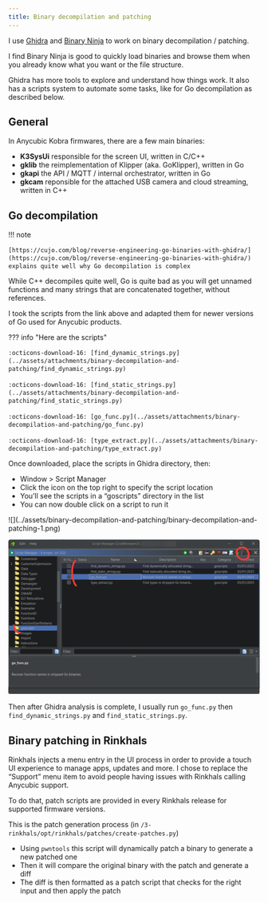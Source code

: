 ```yaml
---
title: Binary decompilation and patching
---
```


I use [Ghidra](https://github.com/NationalSecurityAgency/ghidra) and [Binary Ninja](https://github.com/NationalSecurityAgency/ghidra) to work on binary decompilation / patching.

I find Binary Ninja is good to quickly load binaries and browse them when you already know what you want or the file structure.

Ghidra has more tools to explore and understand how things work. It also has a scripts system to automate some tasks, like for Go decompilation as described below.

## General

In Anycubic Kobra firmwares, there are a few main binaries:

- **K3SysUi** responsible for the screen UI, written in C/C++
- **gklib** the reimplementation of Klipper (aka. GoKlipper), written in Go
- **gkapi** the API / MQTT / internal orchestrator, written in Go
- **gkcam** reponsible for the attached USB camera and cloud streaming, written in C++

## Go decompilation

!!! note

    [https://cujo.com/blog/reverse-engineering-go-binaries-with-ghidra/](https://cujo.com/blog/reverse-engineering-go-binaries-with-ghidra/) explains quite well why Go decompilation is complex

While C++ decompiles quite well, Go is quite bad as you will get unnamed functions and many strings that are concatenated together, without references.

I took the scripts from the link above and adapted them for newer versions of Go used for Anycubic products.

??? info "Here are the scripts"

    :octicons-download-16: [find_dynamic_strings.py](../assets/attachments/binary-decompilation-and-patching/find_dynamic_strings.py)

    :octicons-download-16: [find_static_strings.py](../assets/attachments/binary-decompilation-and-patching/find_static_strings.py)

    :octicons-download-16: [go_func.py](../assets/attachments/binary-decompilation-and-patching/go_func.py)

    :octicons-download-16: [type_extract.py](../assets/attachments/binary-decompilation-and-patching/type_extract.py)

Once downloaded, place the scripts in Ghidra directory, then:

- Window > Script Manager
- Click the icon on the top right to specify the script location
- You’ll see the scripts in a “goscripts” directory in the list
- You can now double click on a script to run it

<div class="grid cards" markdown>
![](../assets/binary-decompilation-and-patching/binary-decompilation-and-patching-1.png)

![](../assets/binary-decompilation-and-patching/binary-decompilation-and-patching-2.png)
</div>

Then after Ghidra analysis is complete, I usually run `go_func.py` then `find_dynamic_strings.py` and `find_static_strings.py`.

## Binary patching in Rinkhals

Rinkhals injects a menu entry in the UI process in order to provide a touch UI experience to manage apps, updates and more. I chose to replace the “Support” menu item to avoid people having issues with Rinkhals calling Anycubic support.

To do that, patch scripts are provided in every Rinkhals release for supported firmware versions.

This is the patch generation process (in `/3-rinkhals/opt/rinkhals/patches/create-patches.py`)
- Using `pwntools` this script will dynamically patch a binary to generate a new patched one
- Then it will compare the original binary with the patch and generate a diff
- The diff is then formatted as a patch script that checks for the right input and then apply the patch